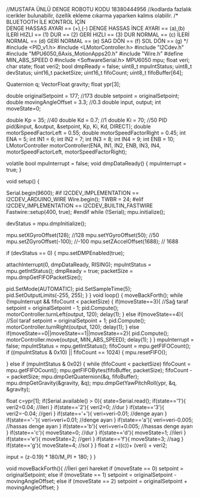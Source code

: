 //MUSTAFA ÜNLÜ DENGE ROBOTU KODU 18380444956
//kodlarda fazlalık icerikler bulunabilir, özellik ekleme cıkarma yaparken kalmıs olabilir.
/*
BLUETOOTH İLE KONTROL İÇİN  
DENGE HASSAS AYARI == (+),(-)
DENGE HASSAS İNCE AYARI == (a),(b)
İLERİ HIZLI == (1)
DUR == (2)
GERİ HIZLI == (3)
DUR NORMAL == (c)
İLERİ NORMAL == (d)
GERİ NORMAL == (e)
SAG DÖN == (f)
SOL DÖN == (g)
*/
#include <PID_v1.h>
#include <LMotorController.h>
#include "I2Cdev.h"
#include "MPU6050_6Axis_MotionApps20.h"
#include "Wire.h"
#define MIN_ABS_SPEED 0
#include <SoftwareSerial.h>
MPU6050 mpu;
float veri;
char state;
float veri2;
bool dmpReady = false; 
uint8_t mpuIntStatus; 
uint8_t devStatus; 
uint16_t packetSize; 
uint16_t fifoCount; 
uint8_t fifoBuffer[64]; 

Quaternion q; 
VectorFloat gravity;
float ypr[3];

double originalSetpoint = 177;  //173
double setpoint = originalSetpoint;
double movingAngleOffset = 3.3;  //0.3
double input, output;
int moveState=0;

double Kp = 35;   //40
double Kd = 0.7;  //1
double Ki = 70;   //50
PID pid(&input, &output, &setpoint, Kp, Ki, Kd, DIRECT);
double motorSpeedFactorLeft = 0.55;
double motorSpeedFactorRight = 0.45;
int ENA = 5;
int IN1 = 6;
int IN2 = 7;
int IN3 = 8;
int IN4 = 9;
int ENB = 10;
LMotorController motorController(ENA, IN1, IN2, ENB, IN3, IN4, motorSpeedFactorLeft, motorSpeedFactorRight);

volatile bool mpuInterrupt = false; 
void dmpDataReady()
{
mpuInterrupt = true;
}


void setup()
{

Serial.begin(9600);
#if I2CDEV_IMPLEMENTATION == I2CDEV_ARDUINO_WIRE
Wire.begin();
TWBR = 24;
#elif I2CDEV_IMPLEMENTATION == I2CDEV_BUILTIN_FASTWIRE
Fastwire::setup(400, true);
#endif
while (!Serial);
mpu.initialize();

devStatus = mpu.dmpInitialize();

mpu.setXGyroOffset(128); //128
mpu.setYGyroOffset(50); //50
mpu.setZGyroOffset(-100); //-100
mpu.setZAccelOffset(1688); // 1688 

if (devStatus == 0)
{
mpu.setDMPEnabled(true);

attachInterrupt(0, dmpDataReady, RISING);
mpuIntStatus = mpu.getIntStatus();
dmpReady = true;
packetSize = mpu.dmpGetFIFOPacketSize();

pid.SetMode(AUTOMATIC);
pid.SetSampleTime(5);
pid.SetOutputLimits(-255, 255); 
}
}
void loop()
{ 
moveBackForth();
while (!mpuInterrupt && fifoCount < packetSize)
{
if(moveState==3){                                         //Sağ taraf
setpoint = originalSetpoint - 1;
pid.Compute();
motorController.turnLeft(output, 120);
delay(1);
}
else if(moveState==4){                                    //Sol taraf
setpoint = originalSetpoint + 1;
pid.Compute();
motorController.turnRight(output, 120);
delay(1);
}
else if(moveState==0||moveState==1||moveState==2){
pid.Compute();
motorController.move(output, MIN_ABS_SPEED);
delay(1);
}
}
mpuInterrupt = false;
mpuIntStatus = mpu.getIntStatus();
fifoCount = mpu.getFIFOCount();
if ((mpuIntStatus & 0x10) || fifoCount == 1024)
{
mpu.resetFIFO();

}
else if (mpuIntStatus & 0x02)
{
while (fifoCount < packetSize) fifoCount = mpu.getFIFOCount();
mpu.getFIFOBytes(fifoBuffer, packetSize);
fifoCount -= packetSize;
mpu.dmpGetQuaternion(&q, fifoBuffer);
mpu.dmpGetGravity(&gravity, &q);
mpu.dmpGetYawPitchRoll(ypr, &q, &gravity);

float c=ypr[1];
if(Serial.available() > 0){ 
  state=Serial.read();
  if(state=='1'){
    veri2=0.04;                     //ileri
  }
  if(state=='2'){
    veri2=0;                     //dur
  }
  if(state=='3'){
    veri2=-0.04;                     //geri
  }
  if(state=='+'){
    veri=veri-0.01;                     //denge ayarı
  }
  if(state=='-'){
    veri=veri+0.01;                     //denge ayarı
  }
  if(state=='a'){
    veri=veri-0.005;                     //hassas denge ayarı
  }
  if(state=='b'){
    veri=veri+0.005;                      //hassas denge ayarı
  }
  if(state=='c'){
   moveState=0;                     //dur
  }
  if(state=='d'){
    moveState=1;                     //ileri
  }
  if(state=='e'){
   moveState=2;                     //geri
  }
  if(state=='f'){
   moveState=3;                     //sag
  }
  if(state=='g'){
   moveState=4;                     //sol
  }
}
   float   z =((c))+ (veri) + veri2;   



input = (z-0.19) * 180/M_PI + 180;
}
}



void moveBackForth(){                                          //İleri geri hareket
if (moveState == 0)
setpoint = originalSetpoint;
else if (moveState == 1)
setpoint = originalSetpoint - movingAngleOffset;
else if (moveState == 2)
setpoint = originalSetpoint + movingAngleOffset;
} 
